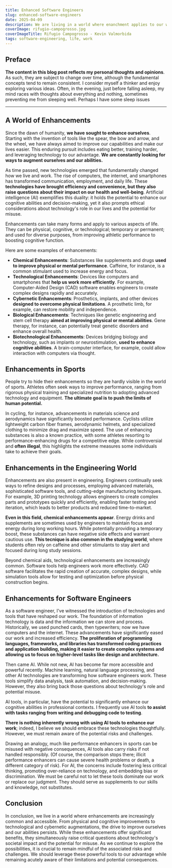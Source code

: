 ```yaml
---
title: Enhanced Software Engineers
slug: enhanced-software-engineers
date: 2025-04-09
description: We are living in a world where enanchment applies to our work.
coverImage: rifugio-campogrosso.jpg
coverImageTitle: Rifugio Campogrosso - Kevin Valmorbida
tags: software-engineering, life, work
---
```


## Preface

**The content in this blog post reflects my personal thoughts and opinions**. As such, they are subject to change over time, although the fundamental concepts tend to remain consistent. I consider myself a thinker and enjoy exploring various ideas. Often, in the evening, just before falling asleep, my mind races with thoughts about everything and nothing, sometimes preventing me from sleeping well. Perhaps I have some sleep issues

---

## A World of Enhancements

Since the dawn of humanity, **we have sought to enhance ourselves**. Starting with the invention of tools like the spear, the bow and arrow, and the wheel, we have always aimed to improve our capabilities and make our lives easier. This enduring pursuit includes eating better, training harder, and leveraging technology to our advantage. **We are constantly looking for ways to augment ourselves and our abilities.**

As time passed, new technologies emerged that fundamentally changed how we live and work. The rise of computers, the internet, and smartphones has transformed communication, employment, and daily life. These **technologies have brought efficiency and convenience, but they also raise questions about their impact on our health and well-being**. Artificial intelligence (AI) exemplifies this duality: it holds the potential to enhance our cognitive abilities and decision-making, yet it also prompts ethical considerations about technology's role in our lives and the potential for misuse.

Enhancements can take many forms and apply to various aspects of life. They can be physical, cognitive, or technological; temporary or permanent; and used for diverse purposes, from improving athletic performance to boosting cognitive function.

Here are some examples of enhancements:

- **Chemical Enhancements**: Substances like supplements and drugs **used to improve physical or mental performance**. Caffeine, for instance, is a common stimulant used to increase energy and focus.
- **Technological Enhancements**: Devices like computers and smartphones that **help us work more efficiently**. For example, Computer-Aided Design (CAD) software enables engineers to create complex designs rapidly and accurately.
- **Cybernetic Enhancements**: Prosthetics, implants, and other devices **designed to overcome physical limitations**. A prosthetic limb, for example, can restore mobility and independence.
- **Biological Enhancements**: Techniques like genetic engineering and stem cell therapy **aimed at improving physical or mental abilities**. Gene therapy, for instance, can potentially treat genetic disorders and enhance overall health.
- **Biotechnological Enhancements**: Devices bridging biology and technology, such as implants or neurostimulation, **used to enhance cognitive abilities**. A brain-computer interface, for example, could allow interaction with computers via thought.

## Enhancements in Sports

People try to hide their enhancements so they are hardly visible in the world of sports. Athletes often seek ways to improve performance, ranging from rigorous physical training and specialized nutrition to adopting advanced technology and equipment. **The ultimate goal is to push the limits of human potential.**

In cycling, for instance, advancements in materials science and aerodynamics have significantly boosted performance. Cyclists utilize lightweight carbon fiber frames, aerodynamic helmets, and specialized clothing to minimize drag and maximize speed. The use of enhancing substances is also a known practice, with some athletes resorting to performance-enhancing drugs for a competitive edge. While controversial and **often illegal**, this highlights the extreme measures some individuals take to achieve their goals.

## Enhancements in the Engineering World

Enhancements are also present in engineering. Engineers continually seek ways to refine designs and processes, employing advanced materials, sophisticated software tools, and cutting-edge manufacturing techniques. For example, 3D printing technology allows engineers to create complex parts and prototypes quickly and efficiently, enabling faster testing and iteration, which leads to better products and reduced time-to-market.

**Even in this field, chemical enhancements appear**. Energy drinks and supplements are sometimes used by engineers to maintain focus and energy during long working hours. While potentially providing a temporary boost, these substances can have negative side effects and warrant cautious use. **This tecnique is also common in the studying world**, where students often rely on caffeine and other stimulants to stay alert and focused during long study sessions.

Beyond chemical aids, technological enhancements are increasingly common. Software tools help engineers work more effectively. CAD software facilitates the rapid creation of accurate, complex designs, while simulation tools allow for testing and optimization before physical construction begins.

## Enhancements for Software Engineers

As a software engineer, I've witnessed the introduction of technologies and tools that have reshaped our work. The foundation of information technology is data and the information we can store and process. Historically, we used punched cards, then typewriters; now we have computers and the internet. These advancements have significantly eased our work and increased efficiency. **The proliferation of programming languages, frameworks, and libraries has transformed coding practices and application building, making it easier to create complex systems and allowing us to focus on higher-level tasks like design and architecture.**

Then came AI. While not new, AI has become far more accessible and powerful recently. Machine learning, natural language processing, and other AI technologies are transforming how software engineers work. These tools simplify data analysis, task automation, and decision-making. However, they also bring back those questions about technology's role and potential misuse.

AI tools, in particular, have the potential to significantly enhance our cognitive abilities in professional contexts. I frequently use AI tools **to assist with tasks ranging from writing and debugging code to testing**.

**There is nothing inherently wrong with using AI tools to enhance our work**; indeed, I believe we should embrace these technologies thoughtfully. However, we must remain aware of the potential risks and challenges.

Drawing an analogy, much like performance enhancers in sports can be misused with negative consequences, AI tools also carry risks if not handled responsibly. (Of course, the comparison stops there; illicit performance enhancers can cause severe health problems or death, a different category of risk). For AI, the concerns include fostering less critical thinking, promoting over-reliance on technology, and embedding bias or discrimination. We must be careful not to let these tools dominate our work or replace our judgment. They should serve as supplements to our skills and knowledge, not substitutes.

## Conclusion

In conclusion, we live in a world where enhancements are increasingly common and accessible. From physical and cognitive improvements to technological and cybernetic augmentations, the drive to improve ourselves and our abilities persists. While these enhancements offer significant benefits, they simultaneously raise critical questions about technology's societal impact and the potential for misuse. As we continue to explore the possibilities, it is crucial to remain mindful of the associated risks and challenges. We should leverage these powerful tools to our advantage while remaining acutely aware of their limitations and potential consequences.
